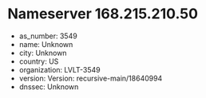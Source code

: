 # Nameserver 168.215.210.50

* as_number: 3549
* name: Unknown
* city: Unknown
* country: US
* organization: LVLT-3549
* version: Version: recursive-main/18640994
* dnssec: Unknown
